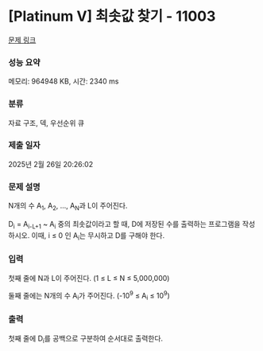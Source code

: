 # [Platinum V] 최솟값 찾기 - 11003 

[문제 링크](https://www.acmicpc.net/problem/11003) 

### 성능 요약

메모리: 964948 KB, 시간: 2340 ms

### 분류

자료 구조, 덱, 우선순위 큐

### 제출 일자

2025년 2월 26일 20:26:02

### 문제 설명

<p>N개의 수 A<sub>1</sub>, A<sub>2</sub>, ..., A<sub>N</sub>과 L이 주어진다.</p>

<p>D<sub>i</sub> = A<sub>i-L+1</sub> ~ A<sub>i</sub> 중의 최솟값이라고 할 때, D에 저장된 수를 출력하는 프로그램을 작성하시오. 이때, i ≤ 0 인 A<sub>i</sub>는 무시하고 D를 구해야 한다.</p>

### 입력 

 <p>첫째 줄에 N과 L이 주어진다. (1 ≤ L ≤ N ≤ 5,000,000)</p>

<p>둘째 줄에는 N개의 수 A<sub>i</sub>가 주어진다. (-10<sup>9</sup> ≤ A<sub>i</sub> ≤ 10<sup>9</sup>)</p>

### 출력 

 <p>첫째 줄에 D<sub>i</sub>를 공백으로 구분하여 순서대로 출력한다.</p>

